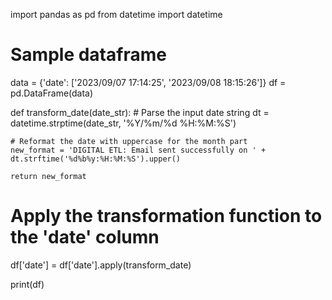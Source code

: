 import pandas as pd
from datetime import datetime

# Sample dataframe
data = {'date': ['2023/09/07 17:14:25', '2023/09/08 18:15:26']}
df = pd.DataFrame(data)

def transform_date(date_str):
    # Parse the input date string
    dt = datetime.strptime(date_str, '%Y/%m/%d %H:%M:%S')
    
    # Reformat the date with uppercase for the month part
    new_format = 'DIGITAL ETL: Email sent successfully on ' + dt.strftime('%d%b%y:%H:%M:%S').upper()
    
    return new_format

# Apply the transformation function to the 'date' column
df['date'] = df['date'].apply(transform_date)

print(df)

